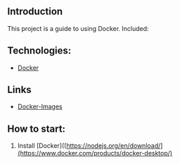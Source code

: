 ## Introduction
This project is a guide to using Docker. 
Included: 


## Technologies:
- [Docker](https://www.docker.com/)

## Links
- [Docker-Images](https://hub.docker.com/)

  
## How to start:
1. Install [Docker]((https://nodejs.org/en/download/](https://www.docker.com/products/docker-desktop/)

